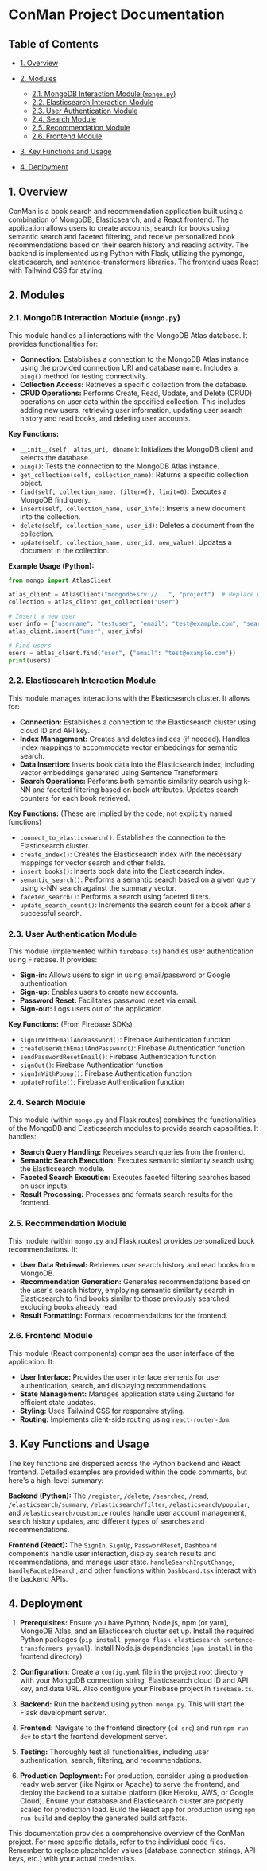 # ConMan Project Documentation

## Table of Contents

* [1. Overview](#1-overview)
* [2. Modules](#2-modules)
    * [2.1. MongoDB Interaction Module (`mongo.py`)](#21-mongodb-interaction-module-mongopy)
    * [2.2. Elasticsearch Interaction Module](#22-elasticsearch-interaction-module)
    * [2.3. User Authentication Module](#23-user-authentication-module)
    * [2.4. Search Module](#24-search-module)
    * [2.5. Recommendation Module](#25-recommendation-module)
    * [2.6. Frontend Module](#26-frontend-module)

* [3. Key Functions and Usage](#3-key-functions-and-usage)
* [4. Deployment](#4-deployment)


## 1. Overview

ConMan is a book search and recommendation application built using a combination of MongoDB, Elasticsearch, and a React frontend.  The application allows users to create accounts, search for books using semantic search and faceted filtering, and receive personalized book recommendations based on their search history and reading activity.  The backend is implemented using Python with Flask, utilizing the pymongo, elasticsearch, and sentence-transformers libraries. The frontend uses React with Tailwind CSS for styling.

## 2. Modules

### 2.1. MongoDB Interaction Module (`mongo.py`)

This module handles all interactions with the MongoDB Atlas database. It provides functionalities for:

* **Connection:** Establishes a connection to the MongoDB Atlas instance using the provided connection URI and database name.  Includes a `ping()` method for testing connectivity.
* **Collection Access:** Retrieves a specific collection from the database.
* **CRUD Operations:** Performs Create, Read, Update, and Delete (CRUD) operations on user data within the specified collection.  This includes adding new users, retrieving user information, updating user search history and read books, and deleting user accounts.

**Key Functions:**

* `__init__(self, altas_uri, dbname)`: Initializes the MongoDB client and selects the database.
* `ping()`: Tests the connection to the MongoDB Atlas instance.
* `get_collection(self, collection_name)`: Returns a specific collection object.
* `find(self, collection_name, filter={}, limit=0)`: Executes a MongoDB find query.
* `insert(self, collection_name, user_info)`: Inserts a new document into the collection.
* `delete(self, collection_name, user_id)`: Deletes a document from the collection.
* `update(self, collection_name, user_id, new_value)`: Updates a document in the collection.


**Example Usage (Python):**

```python
from mongo import AtlasClient

atlas_client = AtlasClient("mongodb+srv://...", "project")  # Replace with your connection string
collection = atlas_client.get_collection("user")

# Insert a new user
user_info = {"username": "testuser", "email": "test@example.com", "search_history": [], "read_books": []}
atlas_client.insert("user", user_info)

# Find users
users = atlas_client.find("user", {"email": "test@example.com"})
print(users)
```

### 2.2. Elasticsearch Interaction Module

This module manages interactions with the Elasticsearch cluster. It allows for:

* **Connection:** Establishes a connection to the Elasticsearch cluster using cloud ID and API key.
* **Index Management:** Creates and deletes indices (if needed).  Handles index mappings to accommodate vector embeddings for semantic search.
* **Data Insertion:** Inserts book data into the Elasticsearch index, including vector embeddings generated using Sentence Transformers.
* **Search Operations:** Performs both semantic similarity search using k-NN and faceted filtering based on book attributes.  Updates search counters for each book retrieved.

**Key Functions:**  (These are implied by the code, not explicitly named functions)

* `connect_to_elasticsearch()`: Establishes the connection to the Elasticsearch cluster.
* `create_index()`: Creates the Elasticsearch index with the necessary mappings for vector search and other fields.
* `insert_books()`: Inserts book data into the Elasticsearch index.
* `semantic_search()`: Performs a semantic search based on a given query using k-NN search against the summary vector.
* `faceted_search()`: Performs a search using faceted filters.
* `update_search_count()`: Increments the search count for a book after a successful search.


### 2.3. User Authentication Module

This module (implemented within `firebase.ts`) handles user authentication using Firebase.  It provides:

* **Sign-in:** Allows users to sign in using email/password or Google authentication.
* **Sign-up:** Enables users to create new accounts.
* **Password Reset:** Facilitates password reset via email.
* **Sign-out:** Logs users out of the application.

**Key Functions:** (From Firebase SDKs)

* `signInWithEmailAndPassword()`: Firebase Authentication function
* `createUserWithEmailAndPassword()`: Firebase Authentication function
* `sendPasswordResetEmail()`: Firebase Authentication function
* `signOut()`: Firebase Authentication function
* `signInWithPopup()`: Firebase Authentication function
* `updateProfile()`: Firebase Authentication function


### 2.4. Search Module

This module (within `mongo.py` and Flask routes) combines the functionalities of the MongoDB and Elasticsearch modules to provide search capabilities. It handles:

* **Search Query Handling:** Receives search queries from the frontend.
* **Semantic Search Execution:** Executes semantic similarity search using the Elasticsearch module.
* **Faceted Search Execution:** Executes faceted filtering searches based on user inputs.
* **Result Processing:** Processes and formats search results for the frontend.


### 2.5. Recommendation Module

This module (within `mongo.py` and Flask routes) provides personalized book recommendations. It:

* **User Data Retrieval:** Retrieves user search history and read books from MongoDB.
* **Recommendation Generation:** Generates recommendations based on the user's search history, employing semantic similarity search in Elasticsearch to find books similar to those previously searched, excluding books already read.
* **Result Formatting:** Formats recommendations for the frontend.

### 2.6. Frontend Module

This module (React components) comprises the user interface of the application. It:

* **User Interface:** Provides the user interface elements for user authentication, search, and displaying recommendations.
* **State Management:** Manages application state using Zustand for efficient state updates.
* **Styling:** Uses Tailwind CSS for responsive styling.
* **Routing:** Implements client-side routing using `react-router-dom`.


## 3. Key Functions and Usage

The key functions are dispersed across the Python backend and React frontend.  Detailed examples are provided within the code comments, but here's a high-level summary:

**Backend (Python):** The `/register`, `/delete`, `/searched`, `/read`, `/elasticsearch/summary`, `/elasticsearch/filter`, `/elasticsearch/popular`, and `/elasticsearch/customize` routes handle user account management, search history updates, and different types of searches and recommendations.

**Frontend (React):**  The `SignIn`, `SignUp`, `PasswordReset`, `Dashboard` components handle user interaction, display search results and recommendations, and manage user state.  `handleSearchInputChange`, `handleFacetedSearch`, and other functions within `Dashboard.tsx` interact with the backend APIs.


## 4. Deployment

1. **Prerequisites:** Ensure you have Python, Node.js, npm (or yarn), MongoDB Atlas, and an Elasticsearch cluster set up. Install the required Python packages (`pip install pymongo flask elasticsearch sentence-transformers pyyaml`).  Install Node.js dependencies (`npm install` in the frontend directory).

2. **Configuration:** Create a `config.yaml` file in the project root directory with your MongoDB connection string, Elasticsearch cloud ID and API key, and data URL.  Also configure your Firebase project in `firebase.ts`.

3. **Backend:** Run the backend using `python mongo.py`. This will start the Flask development server.

4. **Frontend:** Navigate to the frontend directory (`cd src`) and run `npm run dev` to start the frontend development server.

5. **Testing:** Thoroughly test all functionalities, including user authentication, search, filtering, and recommendations.

6. **Production Deployment:** For production, consider using a production-ready web server (like Nginx or Apache) to serve the frontend, and deploy the backend to a suitable platform (like Heroku, AWS, or Google Cloud).  Ensure your database and Elasticsearch cluster are properly scaled for production load.  Build the React app for production using `npm run build` and deploy the generated build artifacts.


This documentation provides a comprehensive overview of the ConMan project.  For more specific details, refer to the individual code files.  Remember to replace placeholder values (database connection strings, API keys, etc.) with your actual credentials.